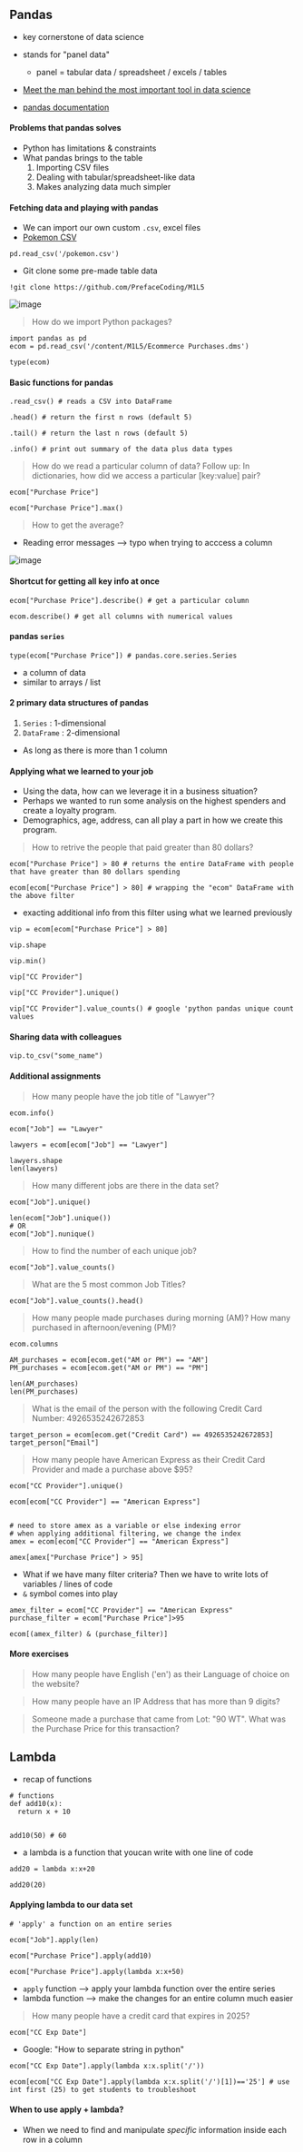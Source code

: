 ## Pandas
- key cornerstone of data science
- stands for "panel data"
  - panel = tabular data / spreadsheet / excels / tables

- [Meet the man behind the most important tool in data science](https://qz.com/1126615/the-story-of-the-most-important-tool-in-data-science/)
- [pandas documentation](https://pandas.pydata.org/)

#### Problems that pandas solves
- Python has limitations & constraints
- What pandas brings to the table
  1. Importing CSV files
  2. Dealing with tabular/spreadsheet-like data
  3. Makes analyzing data much simpler

#### Fetching data and playing with pandas

- We can import our own custom `.csv`, excel files
- [Pokemon CSV](https://gist.github.com/armgilles/194bcff35001e7eb53a2a8b441e8b2c6)

```
pd.read_csv('/pokemon.csv')
```

- Git clone some pre-made table data
```
!git clone https://github.com/PrefaceCoding/M1L5
```

![image](https://user-images.githubusercontent.com/37263010/189575531-b2eb7576-5a78-4728-a7a2-43fe1f20d4c7.png)

> How do we import Python packages?

```
import pandas as pd
ecom = pd.read_csv('/content/M1L5/Ecommerce Purchases.dms')

type(ecom)
```

#### Basic functions for pandas

```
.read_csv() # reads a CSV into DataFrame

.head() # return the first n rows (default 5)

.tail() # return the last n rows (default 5)

.info() # print out summary of the data plus data types

```

> How do we read a particular column of data?
> Follow up: In dictionaries, how did we access a particular [key:value] pair?

```
ecom["Purchase Price"]

ecom["Purchase Price"].max()
```

> How to get the average?

- Reading error messages --> typo when trying to acccess a column

![image](https://user-images.githubusercontent.com/37263010/189654167-9dcc3b9c-7ec9-46a2-b9dc-efb05c56f839.png)


#### Shortcut for getting all key info at once

```
ecom["Purchase Price"].describe() # get a particular column

ecom.describe() # get all columns with numerical values
```

#### pandas `series`

```
type(ecom["Purchase Price"]) # pandas.core.series.Series
```

- a column of data
- similar to arrays / list


#### 2 primary data structures of pandas
1. `Series` : 1-dimensional
2. `DataFrame` : 2-dimensional
  - As long as there is more than 1 column

#### Applying what we learned to your job

- Using the data, how can we leverage it in a business situation?
- Perhaps we wanted to run some analysis on the highest spenders and create a loyalty program. 
- Demographics, age, address, can all play a part in how we create this program.

> How to retrive the people that paid greater than 80 dollars?

```
ecom["Purchase Price"] > 80 # returns the entire DataFrame with people that have greater than 80 dollars spending

ecom[ecom["Purchase Price"] > 80] # wrapping the "ecom" DataFrame with the above filter
```

- exacting additional info from this filter using what we learned previously

```
vip = ecom[ecom["Purchase Price"] > 80]

vip.shape

vip.min()

vip["CC Provider"]

vip["CC Provider"].unique()

vip["CC Provider"].value_counts() # google 'python pandas unique count values
```

#### Sharing data with colleagues

```
vip.to_csv("some_name")
```

#### Additional assignments

> How many people have the job title of "Lawyer"?

```
ecom.info()

ecom["Job"] == "Lawyer"

lawyers = ecom[ecom["Job"] == "Lawyer"]

lawyers.shape
len(lawyers)
```

> How many different jobs are there in the data set?

```
ecom["Job"].unique()

len(ecom["Job"].unique())
# OR
ecom["Job"].nunique()
```

> How to find the number of each unique job?

```
ecom["Job"].value_counts()
```

> What are the 5 most common Job Titles?

```
ecom["Job"].value_counts().head()
```

> How many people made purchases during morning (AM)? How many purchased in afternoon/evening (PM)?

```
ecom.columns

AM_purchases = ecom[ecom.get("AM or PM") == "AM"]
PM_purchases = ecom[ecom.get("AM or PM") == "PM"]

len(AM_purchases)
len(PM_purchases)
```

> What is the email of the person with the following Credit Card Number: 4926535242672853


```
target_person = ecom[ecom.get("Credit Card") == 4926535242672853]
target_person["Email"]
```
> How many people have American Express as their Credit Card Provider and made a purchase above $95?
```
ecom["CC Provider"].unique()

ecom[ecom["CC Provider"] == "American Express"]


# need to store amex as a variable or else indexing error
# when applying additional filtering, we change the index
amex = ecom[ecom["CC Provider"] == "American Express"] 

amex[amex["Purchase Price"] > 95]
```
- What if we have many filter criteria? Then we have to write lots of variables / lines of code
- `&` symbol comes into play

```
amex_filter = ecom["CC Provider"] == "American Express"
purchase_filter = ecom["Purchase Price"]>95

ecom[(amex_filter) & (purchase_filter)]
```

#### More exercises

> How many people have English ('en') as their Language of choice on the website?

> How many people have an IP Address that has more than 9 digits?

> Someone made a purchase that came from Lot: "90 WT". What was the Purchase Price for this transaction?

## Lambda

- recap of functions

```
# functions
def add10(x):
  return x + 10


add10(50) # 60
```

- a lambda is a function that youcan write with one line of code

```
add20 = lambda x:x+20

add20(20)
```

#### Applying lambda to our data set

```
# 'apply' a function on an entire series

ecom["Job"].apply(len) 

ecom["Purchase Price"].apply(add10)

ecom["Purchase Price"].apply(lambda x:x+50)
```

- `apply` function --> apply your lambda function over the entire series
- lambda function -->  make the changes for an entire column much easier

> How many people have a credit card that expires in 2025?

```
ecom["CC Exp Date"]
```

- Google: "How to separate string in python"

```
ecom["CC Exp Date"].apply(lambda x:x.split('/'))

ecom[ecom["CC Exp Date"].apply(lambda x:x.split('/')[1])=='25'] # use int first (25) to get students to troubleshoot
```

#### When to use apply + lambda?

- When we need to find and manipulate _specific_ information inside each row in a column
